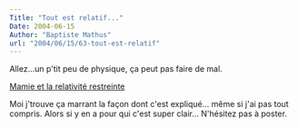 ```yaml
---
Title: "Tout est relatif..."
Date: 2004-06-15
Author: "Baptiste Mathus"
url: "2004/06/15/63-tout-est-relatif"
---
```




Allez...un p'tit peu de physique, ça peut pas faire de mal.

[Mamie et la relativité
restreinte](http://www.e-scio.net/relativite/relat.php3)

Moi j'trouve ça marrant la façon dont c'est expliqué... même si j'ai pas
tout compris. Alors si y en a pour qui c'est super clair... N'hésitez
pas à poster.

